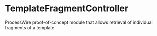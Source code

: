 # TemplateFragmentController
ProcessWire proof-of-concept module that allows retrieval of individual fragments of a template
